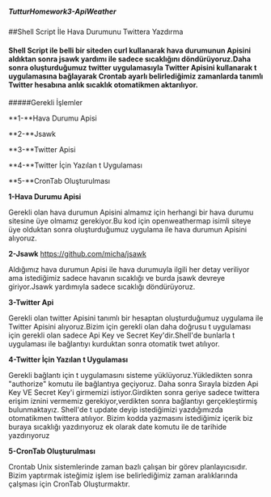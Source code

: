 ##### TutturHomework3-ApiWeather
 
##Shell Script İle Hava Durumunu Twittera Yazdırma
        
####         Shell Script ile belli bir siteden curl kullanarak hava durumunun Apisini aldıktan sonra jsawk yardımı ile sadece sıcaklığını döndürüyoruz.Daha sonra oluşturduğumuz twitter uygulamasıyla Twitter Apisini kullanarak t uygulamasına bağlayarak Crontab ayarlı belirlediğimiz zamanlarda tanımlı Twitter hesabına anlık sıcaklık otomatikmen aktarılıyor.


#####Gerekli İşlemler

  **1-**Hava Durumu Apisi

  **2-**Jsawk 

  **3-**Twitter Apisi

  **4-**Twitter İçin Yazılan t Uygulaması

  **5-**CronTab Oluşturulması

 
  **1-Hava Durumu Apisi**
  
Gerekli olan hava durumun Apisini almamız için herhangi bir hava durumu sitesine üye
olmamız gerekiyor.Bu kod için openweathermap isimli siteye üye olduktan sonra oluşturduğumuz 
uygulama ile hava durumun Apisini alıyoruz.
    
  **2-Jsawk** https://github.com/micha/jsawk
  
Aldığımız hava durumun Apisi ile hava durumuyla ilgili her detay veriliyor ama istediğimiz sadece havanın sıcaklığı ve burda
jsawk devreye giriyor.Jsawk yardımıyla sadece sıcaklığı döndürüyoruz.
       
  **3-Twitter Api**
           
Gerekli olan twitter Apisini tanımlı bir hesaptan oluşturduğumuz uygulama ile Twitter Apisini alıyoruz.Bizim için gerekli
olan daha doğrusu t uygulaması için gerekli olan sadece Api Key ve Secret Key'dir.Shell'de bunlarla t uygulaması ile bağlantıyı
kurduktan sonra otomatik twet atılıyor.
           
  **4-Twitter İçin Yazılan t Uygulaması**
         
Gerekli bağlantı için t uygulamasını sisteme yüklüyoruz.Yükledikten sonra "authorize" komutu ile bağlantıya geçiyoruz.
Daha sonra Sırayla bizden Api Key VE Secret Key'i girmemizi istiyor.Girdikten sonra geriye sadece twittera erişim iznini
vermemiz gerekiyor,verdikten sonra bağlantıyı gerçekleştirmiş bulunmaktayız.
Shell'de t update deyip istediğimizi yazdığımızda otomatikmen twittera atılıyor.
Bizim kodda yazmasını istediğimiz içerik biz buraya sıcaklığı yazdırıyoruz ek olarak date komutu ile de tarihide
yazdırıyoruz
           
   **5-CronTab Oluşturulması**
   
Crontab Unix sistemlerinde zaman bazlı çalışan bir görev planlayıcısıdır.
Bizim yaptırmak isteğimiz işlem ise belirlediğimiz zaman aralıklarında çalşması için CronTab Oluşturmaktır. 
     
     
     
     
     
     
     

